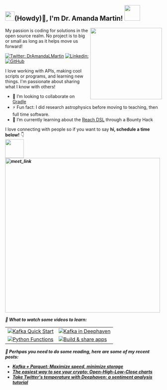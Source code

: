 

<h2><img src="https://user-images.githubusercontent.com/51727488/163687478-12a477e7-b398-4284-b7b3-aeb7b554fe08.png" width="30"/>(Howdy)👋, I'm Dr. Amanda Martin! <img src="https://user-images.githubusercontent.com/51727488/163687621-0c62a7af-ef82-4b1b-ab49-44b72579781c.gif" width="50"></h2>
<img align='right' src="https://user-images.githubusercontent.com/51727488/163687174-76db7d91-e43c-4d7d-9c65-852f82700198.png" width="230">

My passion is coding for solutions in the open source realm. No project is to big or small as long as it helps move us forward!

[![Twitter: DrAmandaLMartin](https://img.shields.io/twitter/follow/DrAmandaLMartin?style=social)](https://twitter.com/DrAmandaLMartin)
[![Linkedin: ](https://img.shields.io/badge/-DrAmandaMartin-blue?style=flat-square&logo=Linkedin&logoColor=white&link=https://www.linkedin.com/in/amanda-martin-69350067/)](https://www.linkedin.com/in/amanda-martin-69350067/)
[![GitHub](https://img.shields.io/github/followers/hythloda?label=follow&style=social)](https://github.com/Hythloda)


I love working with APIs, making cool scripts or programs, and learning new things. I'm passionate about sharing what I know with others!

- 👯 I’m looking to collaborate on [Gradle](https://github.com/gradle/gradle)
- ⚡ Fun fact: I did research astrophysics before moving to teaching, then full time software.
- 🌱 I’m currently learning about the [Reach DSL](https://github.com/reach-sh/reach-lang) through a Bounty Hack



 I love connecting with people</b> so if you want to say <b>hi, schedule a time below!</b> 👇 <br>
<img src="https://media.giphy.com/media/LnQjpWaON8nhr21vNW/giphy.gif" width="60"> <em><b>
 <a href="https://calendly.com/hythloda?primary_color=ff00f6" target="_blank"><img width="498" alt="meet_link" src="https://user-images.githubusercontent.com/15426564/144297439-f530f383-e73e-41e0-9914-a9b7d3f432e5.png"></a>
 

🎥 What to watch some videos to learn:


|   |  |
| ------------- | ------------- |
|[![Kafka Quick Start](https://img.youtube.com/vi/B71gU1sARI8/0.jpg)](https://www.youtube.com/watch?v=B71gU1sARI8 "Kafka Quick Start")  | [![Kafka in Deephaven](https://img.youtube.com/vi/7SGM6Utsw1E/0.jpg)](https://www.youtube.com/watch?v=7SGM6Utsw1E "Kafka in Deephaven")  |
| [![Python Functions](https://img.youtube.com/vi/rAFxiZ71EGo/0.jpg)](https://www.youtube.com/watch?v=rAFxiZ71EGo "Python Functions")  | [![Build & share apps](https://img.youtube.com/vi/VwReH2tl4Zg/0.jpg)](https://www.youtube.com/watch?v=VwReH2tl4Zg "Build & share apps") |


 📖 Perhpas you need to do some reading, here are some of my recent posts:
- [Kafka + Parquet: Maximize speed, minimize storage](https://deephaven.io/blog/2022/02/22/kafka-parquet/)
- [The easiest way to see your crypto: Open-High-Low-Close charts](https://deephaven.io/blog/2022/02/03/finnhub/)
- [Take Twitter's temperature with Deephaven: a sentiment analysis tutorial](https://deephaven.io/blog/2022/01/11/twitter-sentiment/)

<!--
**hythloda/hythloda** is a ✨ _special_ ✨ repository because its `README.md` (this file) appears on your GitHub profile.

Here are some ideas to get you started:

- 🔭 I’m currently working on ...
- 🌱 I’m currently learning ...
- 👯 I’m looking to collaborate on ...
- 🤔 I’m looking for help with ...
- 💬 Ask me about ...
- 📫 How to reach me: ...
- 😄 Pronouns: ...
- ⚡ Fun fact: ...
-->
